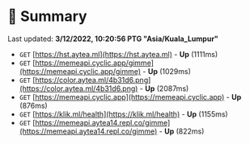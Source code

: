 # 📖 Summary
Last updated: **3/12/2022, 10:20:56 PTG "Asia/Kuala_Lumpur"**

- `GET` [https://hst.aytea.ml](https://hst.aytea.ml) - **Up** (1111ms)
- `GET` [https://memeapi.cyclic.app/gimme](https://memeapi.cyclic.app/gimme) - **Up** (1029ms)
- `GET` [https://color.aytea.ml/4b31d6.png](https://color.aytea.ml/4b31d6.png) - **Up** (2087ms)
- `GET` [https://memeapi.cyclic.app](https://memeapi.cyclic.app) - **Up** (876ms)
- `GET` [https://klik.ml/health](https://klik.ml/health) - **Up** (1155ms)
- `GET` [https://memeapi.aytea14.repl.co/gimme](https://memeapi.aytea14.repl.co/gimme) - **Up** (822ms)
